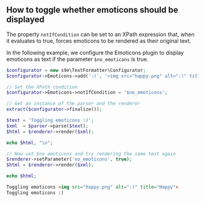 ## How to toggle whether emoticons should be displayed

The property `notIfCondition` can be set to an XPath expression that, when it evaluates to true, forces emoticons to be rendered as their original text.


In the following example, we configure the Emoticons plugin to display emoticons as text if the parameter `$no_emoticons` is true.

```php
$configurator = new s9e\TextFormatter\Configurator;
$configurator->Emoticons->add(':)', '<img src="happy.png" alt=":)" title="Happy">');

// Set the XPath condition
$configurator->Emoticons->notIfCondition = '$no_emoticons';

// Get an instance of the parser and the renderer
extract($configurator->finalize());

$text = 'Toggling emoticons :)';
$xml  = $parser->parse($text);
$html = $renderer->render($xml);

echo $html, "\n";

// Now set $no_emoticons and try rendering the same text again
$renderer->setParameter('no_emoticons', true);
$html = $renderer->render($xml);

echo $html;
```
```html
Toggling emoticons <img src="happy.png" alt=":)" title="Happy">
Toggling emoticons :)
```
